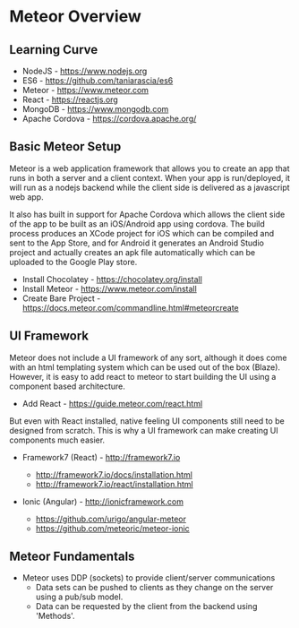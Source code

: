 
# Meteor Overview

## Learning Curve

* NodeJS - https://www.nodejs.org
* ES6 - https://github.com/taniarascia/es6
* Meteor - https://www.meteor.com
* React - https://reactjs.org
* MongoDB - https://www.mongodb.com
* Apache Cordova - https://cordova.apache.org/

## Basic Meteor Setup

Meteor is a web application framework that allows you to create an app that runs in both a server and a client 
context. When your app is run/deployed, it will run as a nodejs backend while the client side is delivered as 
a javascript web app.

It also has built in support for Apache Cordova which allows the client side of the app to be built as an
iOS/Android app using cordova. The build process produces an XCode project for iOS which can be compiled and
sent to the App Store, and for Android it generates an Android Studio project and actually creates an apk
file automatically which can be uploaded to the Google Play store.

- Install Chocolatey - https://chocolatey.org/install
- Install Meteor - https://www.meteor.com/install
- Create Bare Project - https://docs.meteor.com/commandline.html#meteorcreate

## UI Framework

Meteor does not include a UI framework of any sort, although it does come with an html templating system which
can be used out of the box (Blaze). However, it is easy to add react to meteor to start building the UI using
a component based architecture.  

- Add React - https://guide.meteor.com/react.html

But even with React installed, native feeling UI components still need to be designed from scratch. This is why
a UI framework can make creating UI components much easier.

- Framework7 (React) - http://framework7.io
  - http://framework7.io/docs/installation.html
  - http://framework7.io/react/installation.html
  
- Ionic (Angular) - http://ionicframework.com
  - https://github.com/urigo/angular-meteor
  - https://github.com/meteoric/meteor-ionic

## Meteor Fundamentals

- Meteor uses DDP (sockets) to provide client/server communications
  - Data sets can be pushed to clients as they change on the server using a pub/sub model.
  - Data can be requested by the client from the backend using 'Methods'.
  
  


  
  

